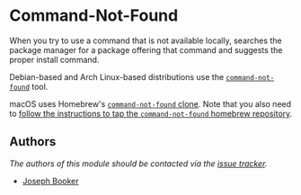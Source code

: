 Command-Not-Found
=================

When you try to use a command that is not available locally, searches
the package manager for a package offering that command and suggests
the proper install command.

Debian-based and Arch Linux-based distributions use the [`command-not-found`][1] tool.

macOS uses Homebrew's [`command-not-found` clone][2]. Note that you also need to [follow the instructions to tap the `command-not-found` homebrew repository][3].


Authors
-------

*The authors of this module should be contacted via the [issue tracker][4].*

  - [Joseph Booker](https://github.com/sargas)

[1]: https://code.launchpad.net/command-not-found
[2]: https://github.com/Homebrew/homebrew-command-not-found
[3]: https://github.com/Homebrew/homebrew-command-not-found#install
[4]: https://github.com/sorin-ionescu/prezto/issues
